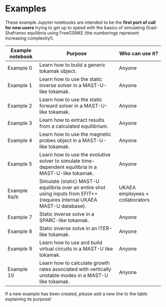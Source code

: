 # Examples

These example Jupyter notebooks are intended to be the **first port of call for new users** trying to get up to speed with the basics of simulating Grad-Shafranov equilibria using FreeGSNKE (the numberings represent increasing complexity!). 

| Example notebook | Purpose | Who can use it? |
| ------ | ------ | ------ | 
| Example 0 | Learn how to build a generic tokamak object. | Anyone |
| Example 1 | Learn how to use the static inverse solver in a MAST-U-like tokamak. | Anyone |
| Example 2 | Learn how to use the static forward solver in a MAST-U-like tokamak. | Anyone |
| Example 3 | Learn how to extract results from a calculated equilibrium. | Anyone |
| Example 4 | Learn how to use the magnetic probes object in a MAST-U-like tokamak. | Anyone |
| Example 5 | Learn how to use the evolutive solver to simulate time-dependent equilibria in a MAST-U-like tokamak. | Anyone |
| Example 6a/b | Simulate (static) MAST-U equilibria over an entire shot using inputs from EFIT++ (requires internal UKAEA MAST-U database). | UKAEA employees + collaborators |
| Example 7 | Static inverse solve in a SPARC-like tokamak. | Anyone |
| Example 8 | Static inverse solve in an ITER-like tokamak. | Anyone |
| Example 9 | Learn how to use and build virtual circuits in a MAST-U like tokamak. | Anyone |
| Example 10 | Learn how to calculate growth rates associated with vertically unstable modes in a MAST-U like tokamak. | Anyone |

If a new example has been created, please add a new line to the table explaining its purpose!
